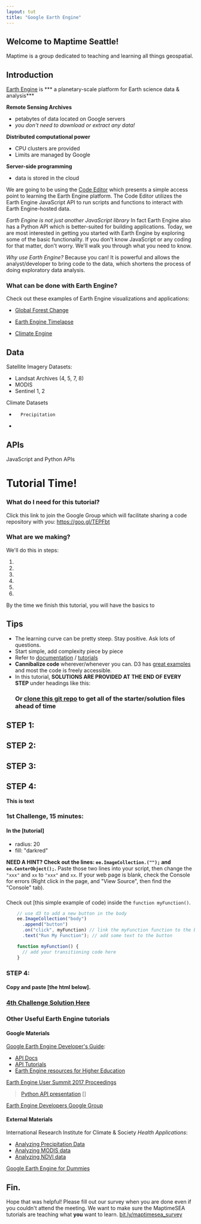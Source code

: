 ```yaml
---
layout: tut
title: "Google Earth Engine"
---
```


## Welcome to Maptime Seattle!

Maptime is a group dedicated to teaching and learning all things geospatial.


## Introduction
[Earth Engine](https://earthengine.google.com/) is *** a planetary-scale platform for Earth science data & analysis***

**Remote Sensing Archives**
- petabytes of data located on Google servers
- *you don't need to download or extract any data!*

**Distributed computational power**
- CPU clusters are provided
- Limits are managed by Google

**Server-side programming**
- data is stored in the cloud

We are going to be using the [Code Editor](https://code.earthengine.google.com/) which presents a simple access point to learning the Earth Engine platform. The Code Editor utilizes the Earth Engine JavaScript API to run scripts and functions to interact with Earth Engine-hosted data.

*Earth Engine is not just another JavaScript library*
In fact Earth Engine also has a Python API which is better-suited for building applications. Today, we are most interested in getting you started with Earth Engine by exploring some of the basic functionality. If you don't know JavaScript or any coding for that matter, don't worry. We'll walk you through what you need to know.

*Why use Earth Engine?*
Because you can! It is powerful and allows the analyst/developer to bring code to the data, which shortens the process of doing exploratory data analysis.

### What can be done with Earth Engine?

Check out these examples of Earth Engine visualizations and applications:

- [Global Forest Change](http://earthenginepartners.appspot.com/science-2013-global-forest)

- [Earth Engine Timelapse](https://earthengine.google.com/timelapse/)

- [Climate Engine](http://climateengine.org/)


## Data
Satellite Imagery Datasets:
- Landsat Archives (4, 5, 7, 8)
- MODIS
- Sentinel 1, 2

Climate Datasets
-		Precipitation
-		

## APIs

JavaScript and Python APIs
# Tutorial Time!

### What do I need for this tutorial?
Click this link to join the Google Group which will facilitate sharing a code repository with you:
https://goo.gl/TEPFbt


### What are we making?
We'll do this in steps:

1.

2.

3.

4.

5.

6.

By the time we finish this tutorial, you will have the basics to


## Tips

* The learning curve can be pretty steep. Stay positive.  Ask lots of questions.
* Start simple, add complexity piece by piece
* Refer to [documentation]() / [tutorials]()
* **Cannibalize code** wherever/whenever you can. D3 has [great examples](https://bl.ocks.org/) and most the code is freely accessible.
* In this tutorial, **SOLUTIONS ARE PROVIDED AT THE END OF EVERY STEP** under headings like this:
	### Or [clone this git repo](https://github.com/Ryshackleton/d3_maptime.git) to get all of the starter/solution files ahead of time

## STEP 1:

## STEP 2:

## STEP 3:

## STEP 4:

**This is text**


### 1st Challenge, 15 minutes:

#### In the [tutorial]

 * radius: 20
 * fill: "darkred"

**NEED A HINT? Check out the lines: `ee.ImageCollection.("");` and `ee.CenterObject();`.**  Paste those two lines into your script, then change the `"xxx"` and `xx` to `"xxx"` and `xx`.  If your web page is blank, check the Console for errors (Right click in the page, and "View Source", then find the "Console" tab).


###

Check out [this simple example of code) inside the `function myFunction()`.

```JavaScript
    // use d3 to add a new button in the body
    ee.ImageCollection("body")
      .append("button")
      .on("click", myFunction) // link the myFunction function to the button click
      .text("Run My Function"); // add some text to the button

    function myFunction() {
      // add your transitioning code here
    }
```

### STEP 4:
#### Copy and paste [the html below].

### [4th Challenge Solution Here](http://github.com/jmasselink/)


### Other Useful Earth Engine tutorials

#### Google Materials
[Google Earth Engine Developer's Guide](https://developers.google.com/earth-engine/):
- [API Docs](https://developers.google.com/earth-engine/api_docs)
- [API Tutorials](https://developers.google.com/earth-engine/tutorials)
- [Earth Engine resources for Higher Education](https://developers.google.com/earth-engine/edu)

[Earth Engine User Summit 2017 Proceedings](https://events.withgoogle.com/google-earth-engine-user-summit-2017/breakout-sessions/#content)
> [Python API presentation](https://docs.google.com/presentation/d/1MVVeyCdm-FrMVRPop6wB3iyd85TAlwB-F9ygTQZ8S1w/pub?slide=id.g1e419debf0_1_205)
> []

[Earth Engine Developers Google Group](https://groups.google.com/forum/#!forum/google-earth-engine-developers)

#### External Materials

International Research Institute for Climate & Society *Health Applications*:
- [Analyzing Precipitation Data](http://iri.columbia.edu/~pceccato/Google_Training_Health/CHIRPS_Precipitation.pdf)
- [Analyzing MODIS data](http://iri.columbia.edu/~pceccato/Google_Training_Health/MODIS%20lst.pdf)
- [Analyzing NDVI data](http://iri.columbia.edu/~pceccato/Google_Training_Health/NDVI.pdf)

[Google Earth Engine for Dummies](https://slides.com/miguelangelmenarguez)


## Fin.

Hope that was helpful! Please fill out our survey when you are done even if you couldn't attend the meeting. We want to make sure the MaptimeSEA tutorials are teaching what **you** want to learn. [bit.ly/maptimesea_survey](http://bit.ly/maptimesea_survey)
